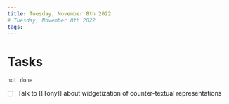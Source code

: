 ```yaml
---
title: Tuesday, November 8th 2022 
# Tuesday, November 8th 2022
tags: 
---
```


# Tasks
```tasks
not done
```


- [ ] Talk to [[Tony]] about  widgetization of counter-textual representations
